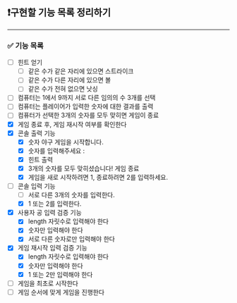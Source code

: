 ## ❗️구현할 기능 목록 정리하기

---
### ✅ 기능 목록
- [ ] 힌트 얻기
  - [ ] 같은 수가 같은 자리에 있으면 스트라이크
  - [ ] 같은 수가 다른 자리에 있으면 볼
  - [ ] 같은 수가 전혀 없으면 낫싱
- [ ] 컴퓨터는 1에서 9까지 서로 다른 임의의 수 3개를 선택
- [ ] 컴퓨터는 플레이어가 입력한 숫자에 대한 결과를 출력
- [ ] 컴퓨터가 선택한 3개의 숫자를 모두 맞히면 게임이 종료
- [x] 게임 종료 후, 게임 재시작 여부를 확인한다
- [x] 콘솔 출력 기능
  - [x] 숫자 야구 게임을 시작합니다.
  - [x] 숫자를 입력해주세요 :
  - [x] 힌트 출력
  - [x] 3개의 숫자를 모두 맞히셨습니다! 게임 종료
  - [x] 게임을 새로 시작하려면 1, 종료하려면 2를 입력하세요.
- [ ] 콘솔 입력 기능
  - [ ] 서로 다른 3개의 숫자를 입력한다.
  - [x] 1 또는 2를 입력한다.
- [x] 사용자 공 입력 검증 기능
  - [x] length 자릿수로 입력해야 한다
  - [x] 숫자만 입력해야 한다
  - [x] 서로 다른 숫자로만 입력해야 한다
- [x] 게임 재시작 입력 검증 기능
  - [x] length 자릿수로 입력해야 한다
  - [x] 숫자만 입력해야 한다
  - [x] 1 또는 2만 입력해야 한다
- [ ] 게임을 최초로 시작한다
- [ ] 게임 순서에 맞게 게임을 진행한다